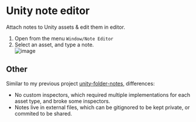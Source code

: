 # Unity note editor
Attach notes to Unity assets & edit them in editor.
1. Open from the menu `Window/Note Editor`
2. Select an asset, and type a note.  
![image](https://github.com/user-attachments/assets/995c40c9-eb67-4bd2-8892-5a20b7cbfc1a)

## Other
Similar to my previous project [unity-folder-notes](https://github.com/hannesdelbeke/unity-folder-notes), differences:
- No custom inspectors, which required multiple implementations for each asset type, and broke some inspectors.
- Notes live in external files, which can be gitignored to be kept private, or commited to be shared.
